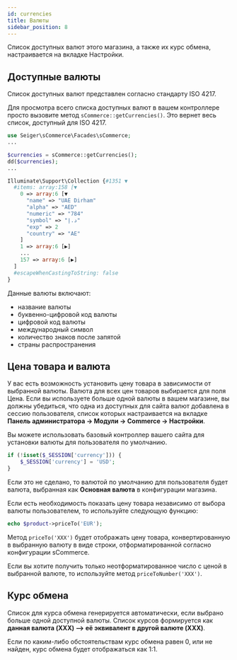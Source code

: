 ```yaml
---
id: currencies
title: Валюты
sidebar_position: 8
---
```


Список доступных валют этого магазина, а также их курс обмена,
настраивается на вкладке Настройки.

## Доступные валюты

Список доступных валют представлен согласно стандарту ISO 4217.

Для просмотра всего списка доступных валют в вашем контроллере просто вызовите
метод `sCommerce::getCurrencies()`. Это вернет весь список, доступный для ISO 4217.

```php
use Seiger\sCommerce\Facades\sCommerce;
...

$currencies = sCommerce::getCurrencies();
dd($currencies);
...

Illuminate\Support\Collection {#1351 ▼
  #items: array:158 [▼
    0 => array:6 [▼
      "name" => "UAE Dirham"
      "alpha" => "AED"
      "numeric" => "784"
      "symbol" => "د.إ"
      "exp" => 2
      "country" => "AE"
    ]
    1 => array:6 [▶]
    ...
    157 => array:6 [▶]
  ]
  #escapeWhenCastingToString: false
}
```

Данные валюты включают:
- название валюты
- буквенно-цифровой код валюты
- цифровой код валюты
- международный символ
- количество знаков после запятой
- страны распространения

## Цена товара и валюта

У вас есть возможность установить цену товара в зависимости от выбранной валюты.
Валюта для всех цен товаров выбирается для поля Цена.
Если вы используете больше одной валюты в вашем магазине, вы должны убедиться, что одна из
доступных для сайта валют добавлена в сессию пользователя, список которых настраивается
на вкладке **Панель администратора -> Модули -> Commerce -> Настройки**.

Вы можете использовать базовый контроллер вашего сайта для установки валюты для пользователя по умолчанию.

```php
if (!isset($_SESSION['currency'])) {
    $_SESSION['currency'] = 'USD';
}
```

Если это не сделано, то валютой по умолчанию для пользователя будет валюта, выбранная как
**Основная валюта** в конфигурации магазина.

Если есть необходимость показать цену товара независимо от выбора валюты пользователем,
то используйте следующую функцию:

```php
echo $product->priceTo('EUR');
```

Метод `priceTo('XXX')` будет отображать цену товара, конвертированную в выбранную валюту
в виде строки, отформатированной согласно конфигурации sCommerce.

Если вы хотите получить только неотформатированное число с ценой в выбранной валюте,
то используйте метод `priceToNumber('XXX')`.

## Курс обмена

Список для курса обмена генерируется автоматически, если выбрано больше одной доступной валюты.
Список курсов формируется как **данная валюта (XXX) --> её эквивалент в другой валюте (XXX)**.

Если по каким-либо обстоятельствам курс обмена равен 0, или не найден, курс обмена
будет отображаться как 1:1.
